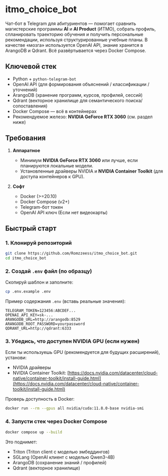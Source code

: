 # itmo\_choice\_bot

Чат-бот в Telegram для абитуриентов — помогает сравнить магистерские программы **AI** и **AI Product** (ИТМО), собрать профиль, спланировать траекторию обучения и получить персональные рекомендации, используя структурированные учебные планы. В качестве «мозга» используется OpenAI API, знание хранится в ArangoDB и Qdrant. Всё развёртывается через Docker Compose.

## Ключевой стек

* Python + `python-telegram-bot`
* OpenAI API (для формирования объяснений / классификации / уточнений)
* ArangoDB (хранение программ, курсов, профилей, сессий)
* Qdrant (векторное хранилище для семантического поиска/сопоставления)
* Docker Compose — всё в контейнерах
* Рекомендуемое железо: **NVIDIA GeForce RTX 3060** (см. раздел ниже)

## Требования

1. **Аппаратное**

   * Минимум **NVIDIA GeForce RTX 3060** или лучше, если планируются локальные модели.
   * Установленные драйверы NVIDIA и **NVIDIA Container Toolkit** (для доступа контейнеров к GPU).

2. **Софт**

   * Docker (>=20.10)
   * Docker Compose (v2+)
   * Telegram-бот токен
   * OpenAI API ключ (Если нет видеокарты)

## Быстрый старт

### 1. Клонируй репозиторий

```bash
git clone https://github.com/Romzzeess/itmo_choice_bot.git
cd itmo_choice_bot
```

### 2. Создай `.env` файл (по образцу)

Скопируй шаблон и заполните:

```bash
cp .env.example .env
```

Пример содержания `.env` (вставь реальные значения):

```
TELEGRAM_TOKEN=123456:ABCDEF...
OPENAI_API_KEY=sk-...
ARANGODB_URL=http://arangodb:8529
ARANGODB_ROOT_PASSWORD=yourpassword
QDRANT_URL=http://qdrant:6333
```

### 3. Убедись, что доступен NVIDIA GPU (если нужен)

Если ты используешь GPU (рекомендуется для будущих расширений), установи:

* NVIDIA драйверы
* NVIDIA Container Toolkit: [https://docs.nvidia.com/datacenter/cloud-native/container-toolkit/install-guide.html](https://docs.nvidia.com/datacenter/cloud-native/container-toolkit/install-guide.html)

Проверь доступность в Docker:

```bash
docker run --rm --gpus all nvidia/cuda:11.8.0-base nvidia-smi
```

### 4. Запусти стек через Docker Compose

```bash
docker compose up --build
```

Это поднимет:

* Triton (Triton client с моделью эмбеддингов)
* SGLang (OpenAI клиент с моделью Qwen3-4B)
* ArangoDB (сохранение знаний / профилей)
* Qdrant (векторное хранилище)
